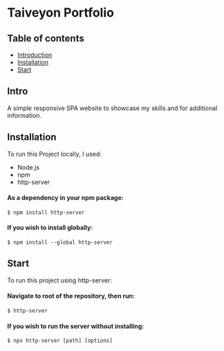 # Taiveyon Portfolio

## Table of contents
* [Introduction](#Intro)
* [Installation](#Installation)
* [Start](#Start)

## Intro
A simple responsive SPA website to showcase my skills and for additional information.

## Installation
To run this Project locally, I used:
* Node.js
* npm
* http-server

#### As a dependency in your npm package:
```
$ npm install http-server
```

#### If you wish to install globally:
```
$ npm install --global http-server
```
	
## Start
To run this project using http-server:

#### Navigate to root of the repository, then run:
```
$ http-server
```

#### If you wish to run the server without installing:
```
$ npx http-server [path] [options]
```
